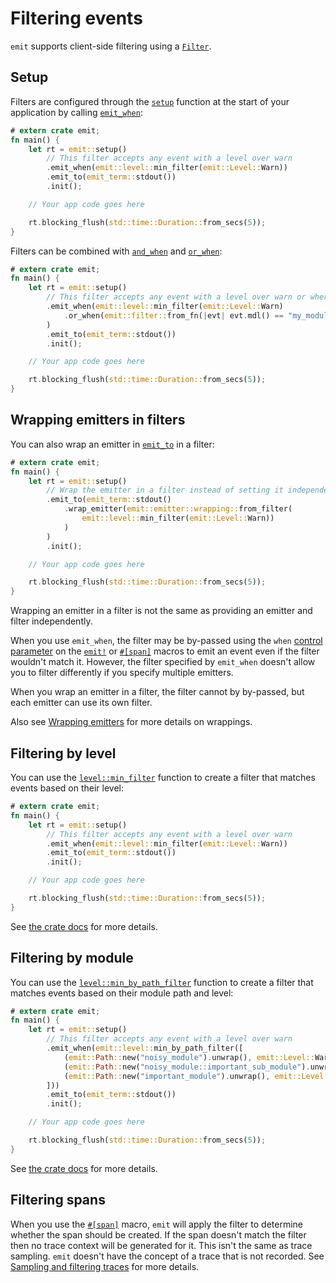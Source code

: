 # Filtering events

`emit` supports client-side filtering using a [`Filter`](https://docs.rs/emit/0.11.0-alpha.17/emit/trait.Filter.html).

## Setup

Filters are configured through the [`setup`](https://docs.rs/emit/0.11.0-alpha.17/emit/setup/fn.setup.html) function at the start of your application by calling [`emit_when`](https://docs.rs/emit/0.11.0-alpha.17/emit/setup/struct.Setup.html#method.emit_when):

```rust
# extern crate emit;
fn main() {
    let rt = emit::setup()
        // This filter accepts any event with a level over warn
        .emit_when(emit::level::min_filter(emit::Level::Warn))
        .emit_to(emit_term::stdout())
        .init();

    // Your app code goes here

    rt.blocking_flush(std::time::Duration::from_secs(5));
}
```

Filters can be combined with [`and_when`](https://docs.rs/emit/0.11.0-alpha.17/emit/trait.Filter.html#method.and_when) and [`or_when`](https://docs.rs/emit/0.11.0-alpha.17/emit/trait.Filter.html#method.or_when):

```rust
# extern crate emit;
fn main() {
    let rt = emit::setup()
        // This filter accepts any event with a level over warn or where the module path is `my_module`
        .emit_when(emit::level::min_filter(emit::Level::Warn)
            .or_when(emit::filter::from_fn(|evt| evt.mdl() == "my_module"))
        )
        .emit_to(emit_term::stdout())
        .init();

    // Your app code goes here

    rt.blocking_flush(std::time::Duration::from_secs(5));
}
```

## Wrapping emitters in filters

You can also wrap an emitter in [`emit_to`](https://docs.rs/emit/0.11.0-alpha.17/emit/setup/struct.Setup.html#method.emit_to) in a filter:

```rust
# extern crate emit;
fn main() {
    let rt = emit::setup()
        // Wrap the emitter in a filter instead of setting it independently
        .emit_to(emit_term::stdout()
            .wrap_emitter(emit::emitter::wrapping::from_filter(
                emit::level::min_filter(emit::Level::Warn))
            )
        )
        .init();

    // Your app code goes here

    rt.blocking_flush(std::time::Duration::from_secs(5));
}
```

Wrapping an emitter in a filter is not the same as providing an emitter and filter independently.

When you use `emit_when`, the filter may be by-passed using the `when` [control parameter](./reference/control-parameters.md) on the [`emit!`](https://docs.rs/emit/0.11.0-alpha.17/emit/macro.emit.html) or [`#[span]`](https://docs.rs/emit/0.11.0-alpha.17/emit/attr.span.html) macros to emit an event even if the filter wouldn't match it. However, the filter specified by `emit_when` doesn't allow you to filter differently if you specify multiple emitters.

When you wrap an emitter in a filter, the filter cannot by by-passed, but each emitter can use its own filter.

Also see [Wrapping emitters](./emitting-events.md#wrapping-emitters) for more details on wrappings.

## Filtering by level

You can use the [`level::min_filter`](https://docs.rs/emit/0.11.0-alpha.17/emit/level/fn.min_filter.html) function to create a filter that matches events based on their level:

```rust
# extern crate emit;
fn main() {
    let rt = emit::setup()
        // This filter accepts any event with a level over warn
        .emit_when(emit::level::min_filter(emit::Level::Warn))
        .emit_to(emit_term::stdout())
        .init();

    // Your app code goes here

    rt.blocking_flush(std::time::Duration::from_secs(5));
}
```

See [the crate docs](https://docs.rs/emit/0.11.0-alpha.17/emit/level/struct.MinLevelFilter.html) for more details.

## Filtering by module

You can use the [`level::min_by_path_filter`](https://docs.rs/emit/0.11.0-alpha.17/emit/level/fn.min_by_path_filter.html) function to create a filter that matches events based on their module path and level:

```rust
# extern crate emit;
fn main() {
    let rt = emit::setup()
        // This filter accepts any event with a level over warn
        .emit_when(emit::level::min_by_path_filter([
            (emit::Path::new("noisy_module").unwrap(), emit::Level::Warn),
            (emit::Path::new("noisy_module::important_sub_module").unwrap(), emit::Level::Info),
            (emit::Path::new("important_module").unwrap(), emit::Level::Debug),
        ]))
        .emit_to(emit_term::stdout())
        .init();

    // Your app code goes here

    rt.blocking_flush(std::time::Duration::from_secs(5));
}
```

See [the crate docs](https://docs.rs/emit/0.11.0-alpha.17/emit/level/struct.MinLevelPathMap.html) for more details.

## Filtering spans

When you use the [`#[span]`](https://docs.rs/emit/0.11.0-alpha.17/emit/attr.span.html) macro, `emit` will apply the filter to determine whether the span should be created. If the span doesn't match the filter then no trace context will be generated for it. This isn't the same as trace sampling. `emit` doesn't have the concept of a trace that is not recorded. See [Sampling and filtering traces](./producing-events/tracing/sampling.md) for more details.
